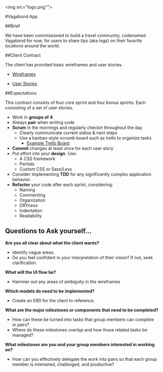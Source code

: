 <img src="logo.png"">

#Vagabond App

##Brief

We have been commissioned to build a travel community, codenamed Vagabond for now, for users to share tips (aka logs) on their favorite locations around the world.

##Client Contract

The client has provided basic wireframes and user stories.

* [Wireframes](wireframes.jpg)

* [User Stories](userstories.md)

##Expectations

This contract consists of four core sprint and four bonus sprints. Each consisting of a set of user stories.

* Work in **groups of 4**
* Always **pair** when writing code
* **Scrum** in the mornings and regularly checkin throughout the day
	* Clearly communicate current status & next steps
    * Use a kanban-style scrumb board such as trello to organize tasks
        * [Example Trello Board](https://trello.com/b/dl7VicOR/project-vagabond)
* **Commit** changes at least once for each user story
* Put effort into your **design**. Use:
	* A CSS framework
	* Partials
	* Custom CSS or Sass/Less
* Consider implementing **TDD** for any significantly complex application behavior.
* **Refactor** your code after each sprint, considering:
	* Naming
	* Commenting
	* Organization
	* DRYness
	* Indentation
	* Readability

## Questions to Ask yourself...

**Are you all clear about what the client wants?**

  * Identify vague areas.
  * Do you feel confident in your interpretation of their vision? If not, seek clarification.

**What will the UI flow be?**

* Hammer out any areas of ambiguity in the wireframes

**Which models do need to be implemented?**

  * Create an ERD for the client to reference.

**What are the major milestones or components that need to be completed?**

  * How can these be turned into tasks that group members can complete in pairs?
  * Where do these milestones overlap and how those related tasks be managed?

**What milestones are you and your group members interested in working on?**

  * How can you effectively delegate the work into pairs so that each group member is interested, challenged, and productive?
